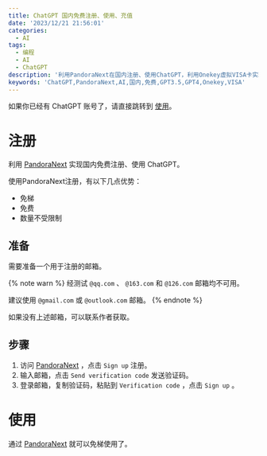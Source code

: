 ```yaml
---
title: ChatGPT 国内免费注册、使用、充值
date: '2023/12/21 21:56:01'
categories:
  - AI
tags:
  - 编程
  - AI
  - ChatGPT
description: '利用PandoraNext在国内注册、使用ChatGPT，利用Onekey虚拟VISA卡实现ChatGPT充值'
keywords: 'ChatGPT,PandoraNext,AI,国内,免费,GPT3.5,GPT4,Onekey,VISA'
---
```


如果你已经有 ChatGPT 账号了，请直接跳转到 [使用](#使用)。

# 注册

利用 [PandoraNext](https://github.com/pandora-next/deploy) 实现国内免费注册、使用 ChatGPT。

使用PandoraNext注册，有以下几点优势：
 - 免梯
 - 免费
 - 数量不受限制

## 准备

需要准备一个用于注册的邮箱。

{% note warn %}
经测试 `@qq.com` 、 `@163.com` 和 `@126.com` 邮箱均不可用。

建议使用 `@gmail.com` 或 `@outlook.com` 邮箱。
{% endnote %}

如果没有上述邮箱，可以联系作者获取。

## 步骤

1. 访问 [PandoraNext](https://chat1.zhile.io/) ，点击 `Sign up` 注册。
2. 输入邮箱，点击 `Send verification code` 发送验证码。
3. 登录邮箱，复制验证码，粘贴到 `Verification code` ，点击 `Sign up` 。

# 使用

通过 [PandoraNext](https://chat1.zhile.io/) 就可以免梯使用了。